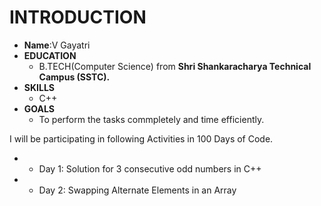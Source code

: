 # INTRODUCTION
* **Name**:V Gayatri
* **EDUCATION**
  * B.TECH(Computer Science) from **Shri Shankaracharya Technical Campus (SSTC).**
* **SKILLS**
  * C++
* **GOALS**
  * To perform the tasks commpletely and time efficiently. 

I will be participating in following Activities in 100 Days of Code.

* - Day 1: Solution for 3 consecutive odd numbers in C++
* - Day 2: Swapping Alternate Elements in an Array

